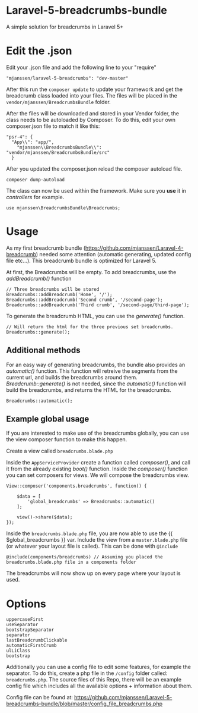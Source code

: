 # Laravel-5-breadcrumbs-bundle
A simple solution for breadcrumbs in Laravel 5+

Edit the .json
============

Edit your .json file and add the following line to your "require"

``"mjanssen/laravel-5-breadcrumbs": "dev-master"``

After this run the `composer update` to update your framework and get the breadcrumb class loaded into your files.
The files will be placed in the `vendor/mjanssen/BreadcrumbsBundle` folder.

After the files will be downloaded and stored in your Vendor folder, the class needs to be autoloaded by Composer.
To do this, edit your own composer.json file to match it like this:

```
"psr-4": {
  "App\\": "app/",
    "mjanssen\\BreadcrumbsBundle\\": "vendor/mjanssen/BreadcrumbsBundle/src"
  }
```

After you updated the composer.json reload the composer autoload file.

``composer dump-autoload``

The class can now be used within the framework. Make sure you **use** it in *controllers* for example.

``use mjanssen\BreadcrumbsBundle\Breadcrumbs;``

Usage
======

As my first breadcrumb bundle (https://github.com/mjanssen/Laravel-4-breadcrumb) needed some attention (automatic generating, updated config file etc...).
This breadcrumb bundle is optimized for Laravel 5.

At first, the Breadcrumbs will be empty. To add breadcrumbs, use the *addBreadcrumb()* function

```
// Three breadcrumbs will be stored
Breadcrumbs::addBreadcrumb('Home', '/');
Breadcrumbs::addBreadcrumb('Second crumb', '/second-page');
Breadcrumbs::addBreadcrumb('Third crumb', '/second-page/third-page');
```

To generate the breadcrumb HTML, you can use the *generate()* function.
```
// Will return the html for the three previous set breadcrumbs.
Breadcrumbs::generate();
```

Additional methods
--------------

For an easy way of generating breadcrumbs, the bundle also provides an *automatic()* function. This function will retreive the
segments from the current url, and builds the breadcrumbs around them. *Breadcrumb::generate()* is not needed, since the
*automatic()* function will build the breadcrumbs, and returns the HTML for the breadcrumbs.

``Breadcrumbs::automatic();``

Example global usage
--------------

If you are interested to make use of the breadcrumbs globally, you can use the view composer function to make this happen.

Create a view called ``breadcrumbs.blade.php``

Inside the ``AppServiceProvider`` create a function called *composer()*, and call it from the already existing *boot()* function.
Inside the *composer()* function you can set composers for views. We will compose the breadcrumbs view.

```
View::composer('components.breadcrumbs', function() {

	$data = [
		'global_breadcrumbs' => Breadcrumbs::automatic()
	];

	view()->share($data);
});
```

Inside the ``breadcrumbs.blade.php`` file, you are now able to use the {{ $global_breadcrumbs }} var.
Include the view from a ``master.blade.php`` file (or whatever your layout file is called). This can be done with ``@include``

``@include(components/breadcrumbs) // Assuming you placed the breadcrumbs.blade.php file in a components folder``

The breadcrumbs will now show up on every page where your layout is used.

Options
======

```
uppercaseFirst
useSeparator
bootstrapSeparator
separator
lastBreadcrumbClickable
automaticFirstCrumb
ulLiClass
bootstrap
```

Additionally you can use a config file to edit some features, for example the separator. To do this, create a php file in the
``/config`` folder called: ``breadcrumbs.php``. The source files of this Repo, there will be an example config file which
includes all the available options + information about them.

Config file can be found at: https://github.com/mjanssen/Laravel-5-breadcrumbs-bundle/blob/master/config_file_breadcrumbs.php
